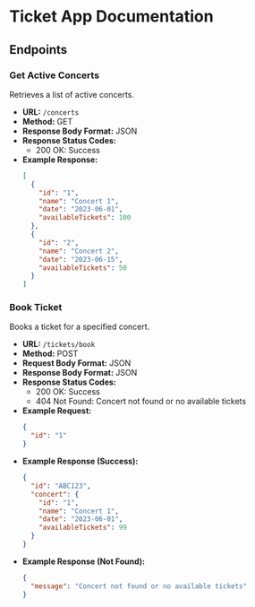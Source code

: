 # Ticket App Documentation

## Endpoints

### Get Active Concerts

Retrieves a list of active concerts.

- **URL:** `/concerts`
- **Method:** GET
- **Response Body Format:** JSON
- **Response Status Codes:**
    - 200 OK: Success
- **Example Response:**
  ```json
  [
    {
      "id": "1",
      "name": "Concert 1",
      "date": "2023-06-01",
      "availableTickets": 100
    },
    {
      "id": "2",
      "name": "Concert 2",
      "date": "2023-06-15",
      "availableTickets": 50
    }
  ]
  ```

### Book Ticket

Books a ticket for a specified concert.

- **URL:** `/tickets/book`
- **Method:** POST
- **Request Body Format:** JSON
- **Response Body Format:** JSON
- **Response Status Codes:**
    - 200 OK: Success
    - 404 Not Found: Concert not found or no available tickets
- **Example Request:**
  ```json
  {
    "id": "1"
  }
  ```
- **Example Response (Success):**
  ```json
  {
    "id": "ABC123",
    "concert": {
      "id": "1",
      "name": "Concert 1",
      "date": "2023-06-01",
      "availableTickets": 99
    }
  }
  ```
- **Example Response (Not Found):**
  ```json
  {
    "message": "Concert not found or no available tickets"
  }
  ```